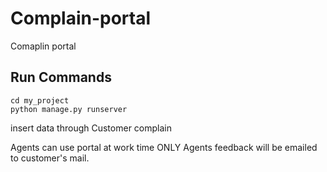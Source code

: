 # Complain-portal
Comaplin portal

## Run Commands
```
cd my_project
python manage.py runserver
```
insert data through Customer complain

Agents can use portal at work time ONLY
Agents feedback will be emailed to customer's mail.